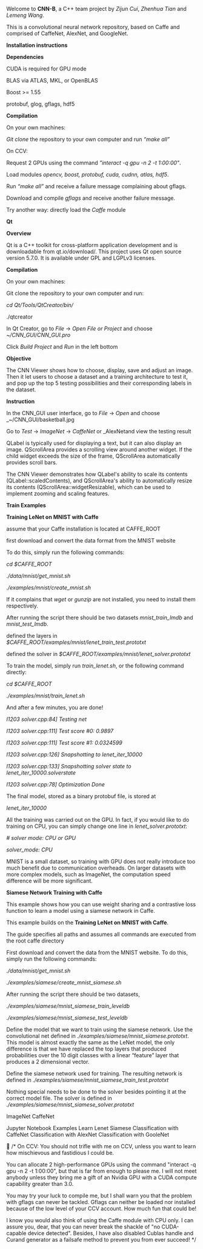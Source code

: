 Welcome to __CNN-B__, a C++ team project by _Zijun Cui_, _Zhenhua Tian_ and _Lemeng Wang_.


This is a convolutional neural network repository, based on Caffe and comprised of CaffeNet, AlexNet, and GoogleNet.




__Installation instructions__


__Dependencies__


CUDA is required for GPU mode


BLAS via ATLAS, MKL, or OpenBLAS


Boost >= 1.55


protobuf, glog, gflags, hdf5


__Compilation__


On your own machines:


_Git clone_ the repository to your own computer and run _“make all”_


On CCV:


Request 2 GPUs using the command _"interact -q gpu -n 2 -t 1:00:00"_.


Load modules _opencv, boost, protobuf, cuda, cudnn, atlas, hdf5_.


Run _“make all”_ and receive a failure message complaining about gflags.


Download and compile _gflags_ and receive another failure message.


Try another way: directly load the _Caffe_ module







__Qt__


__Overview__


Qt is a C++ toolkit for cross-platform application development and is downloadable from qt.io/download/. This project uses Qt open source version 5.7.0. It is available under GPL and LGPLv3 licenses.


__Compilation__


On your own machines:


Git clone the repository to your own computer and run:


_cd Qt/Tools/QtCreator/bin/_


./qtcreator


In Qt Creator, go to _File_ -> _Open File or Project_ and choose _~/CNN\_GUI/CNN\_GUI.pro_


Click _Build Project_ and _Run_ in the left bottom


__Objective__


The CNN Viewer shows how to choose, display, save and adjust an image. Then it let users to choose a dataset and a training architecture to test it, and pop up the top 5 testing possibilities and their corresponding labels in the dataset.


__Instruction__


In the CNN_GUI user interface, go to _File_ -> _Open_ and choose _~/CNN\_GUI/basketball.jpg


Go to _Test_ -> _ImageNet_ -> _CaffeNet_ or _AlexNetand view the testing result


QLabel is typically used for displaying a text, but it can also display an image. QScrollArea provides a scrolling view around another widget. If the child widget exceeds the size of the frame, QScrollArea automatically provides scroll bars.


The CNN Viewer demonstrates how QLabel's ability to scale its contents (QLabel::scaledContents), and QScrollArea's ability to automatically resize its contents (QScrollArea::widgetResizable), which can be used to implement zooming and scaling features.











__Train Examples__




__Training LeNet on MNIST with Caffe__




assume that your Caffe installation is located at CAFFE_ROOT


first download and convert the data format from the MNIST website


To do this, simply run the following commands:


_cd $CAFFE_ROOT_

_./data/mnist/get_mnist.sh_

_./examples/mnist/create_mnist.sh_


If it complains that _wget_ or _gunzip_ are not installed, you need to install them respectively. 


After running the script there should be two datasets _mnist_train_lmdb_ and _mnist_test_lmdb_.


defined the layers in  _$CAFFE_ROOT/examples/mnist/lenet_train_test.prototxt_


defined the solver in _$CAFFE_ROOT/examples/mnist/lenet_solver.prototxt_


To train the model, simply run _train_lenet.sh_, or the following command directly:


_cd $CAFFE_ROOT_

_./examples/mnist/train_lenet.sh_

And after a few minutes, you are done!


_I1203 solver.cpp:84] Testing net_

_I1203 solver.cpp:111] Test score #0: 0.9897_

_I1203 solver.cpp:111] Test score #1: 0.0324599_


_I1203 solver.cpp:126] Snapshotting to lenet_iter_10000_

_I1203 solver.cpp:133] Snapshotting solver state to lenet_iter_10000.solverstate_

_I1203 solver.cpp:78] Optimization Done_


The final model, stored as a binary protobuf file, is stored at


_lenet_iter_10000_


All the training was carried out on the GPU. In fact, if you would like to do training on CPU, you can simply change one line in _lenet_solver.prototxt_:


_# solver mode: CPU or GPU_

_solver_mode: CPU_


MNIST is a small dataset, so training with GPU does not really introduce too much benefit due to communication overheads. On larger datasets with more complex models, such as ImageNet, the computation speed difference will be more significant.




__Siamese Network Training with Caffe__


This example shows how you can use weight sharing and a contrastive loss function to learn a model using a siamese network in Caffe.


This example builds on the __Training LeNet on MNIST with Caffe__. 


The guide specifies all paths and assumes all commands are executed from the root caffe directory


First download and convert the data from the MNIST website. To do this, simply run the following commands:


_./data/mnist/get_mnist.sh_

_./examples/siamese/create_mnist_siamese.sh_


After running the script there should be two datasets, 


_./examples/siamese/mnist_siamese_train_leveldb_


_./examples/siamese/mnist_siamese_test_leveldb_


Define the model that we want to train using the siamese network. Use the convolutional net defined in _./examples/siamese/mnist_siamese.prototxt_. This model is almost exactly the same as the LeNet model, the only difference is that we have replaced the top layers that produced probabilities over the 10 digit classes with a linear “feature” layer that produces a 2 dimensional vector.


Define the siamese network used for training. The resulting network is defined in _./examples/siamese/mnist_siamese_train_test.prototxt_


Nothing special needs to be done to the solver besides pointing it at the correct model file. The solver is defined in _./examples/siamese/mnist_siamese_solver.prototxt_






ImageNet
CaffeNet


Jupyter Notebook Examples
Learn Lenet
Siamese
Classification with CaffeNet
Classification with AlexNet
Classification with GooleNet





/*
On CCV:
You should not trifle with me on CCV, unless you want to learn how mischievous and fastidious I could be.


You can allocate 2 high-performance GPUs using the command "interact -q gpu -n 2 -t 1:00:00", but that is far from enough to please me. I will not meet anybody unless they bring me a gift of an Nvidia GPU with a CUDA compute capability greater than 3.0.


You may try your luck to compile me, but I shall warn you that the problem with gflags can never be tackled. Gflags can neither be loaded nor installed because of the low level of your CCV account. How much fun that could be!


I know you would also think of using the Caffe module with CPU only. I can assure you, dear, that you can never break the shackle of "no CUDA-capable device detected". Besides, I have also disabled Cublas handle and Curand generator as a failsafe method to prevent you from ever succeed!
*/

